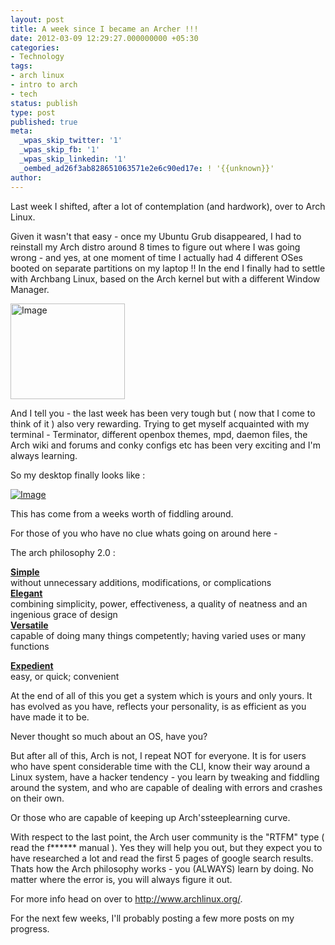 ```yaml
---
layout: post
title: A week since I became an Archer !!!
date: 2012-03-09 12:29:27.000000000 +05:30
categories:
- Technology
tags:
- arch linux
- intro to arch
- tech
status: publish
type: post
published: true
meta:
  _wpas_skip_twitter: '1'
  _wpas_skip_fb: '1'
  _wpas_skip_linkedin: '1'
  _oembed_ad26f3ab828651063571e2e6c90ed17e: ! '{{unknown}}'
author: 
---
```

<p>Last week I shifted, after a lot of contemplation (and hardwork), over to Arch Linux.</p>
<p>Given it wasn't that easy - once my Ubuntu Grub disappeared, I had to reinstall my Arch distro around 8 times to figure out where I was going wrong - and yes, at one moment of time I actually had 4 different OSes booted on separate partitions on my laptop !! In the end I finally had to settle with Archbang Linux, based on the Arch kernel but with a different Window Manager.</p>
<p><a href="/Wordpress Imports/assets/arch-linux-logo.png?w=373"><img class=" wp-image alignleft" src="/images/assets/arch-linux-logo.png?w=373" alt="Image" width="183" height="153" /></a></p>
<p>And I tell you - the last week has been very tough but ( now that I come to think of it ) also very rewarding. Trying to get myself acquainted with my terminal - Terminator, different openbox themes, mpd, daemon files, the Arch wiki and forums and conky configs etc has been very exciting and I'm always learning.</p>
<p>So my desktop finally looks like :</p>
<p><a href="http://uditsaxena.files.wordpress.com/2012/03/2012-03-09-1331273438_1366x768_scrot.png"><img class="size-full wp-image" src="/images/assets/2012-03-09-1331273438_1366x768_scrot.png?w=1014" alt="Image" /></a></p>
<p>This has come from a weeks worth of fiddling around.</p>
<p>For those of you who have no clue whats going on around here -</p>
<p>The arch philosophy 2.0 :</p>
<p><strong><span style="text-decoration:underline;">Simple</span></strong><br />
without unnecessary additions, modifications, or complications<br />
<span style="text-decoration:underline;"><strong>Elegant</strong></span><br />
combining simplicity, power, effectiveness, a quality of neatness and an ingenious grace of design<br />
<span style="text-decoration:underline;"><strong>Versatile</strong></span><br />
capable of doing many things competently; having varied uses or many functions</p>
<p><span style="text-decoration:underline;"><strong>Expedient</strong></span><br />
easy, or quick; convenient</p>
<p>At the end of all of this you get a system which is yours and only yours. It has evolved as you have, reflects your personality, is as efficient as you have made it to be.</p>
<p>Never thought so much about an OS, have you?</p>
<p>But after all of this, Arch is not, I repeat NOT for everyone. It is for users who have spent considerable time with the CLI, know their way around a Linux system, have a hacker tendency - you learn by tweaking and fiddling around the system, and who are capable of dealing with errors and crashes on their own.</p>
<p>Or those who are capable of keeping up Arch'ssteeplearning curve.</p>
<p>With respect to the last point, the Arch user community is the "RTFM" type ( read the f****** manual ). Yes they will help you out, but they expect you to have researched a lot and read the first 5 pages of google search results. Thats how the Arch philosophy works - you (ALWAYS) learn by doing. No matter where the error is, you will always figure it out.</p>
<p>For more info head on over to <a title="Arch's website" href="http://www.archlinux.org/" target="_blank">http://www.archlinux.org/</a>.</p>
<p>For the next few weeks, I'll probably posting a few more posts on my progress.</p>
